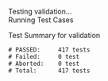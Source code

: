 
Testing validation...</br>
Running Test Cases

Test Summary for validation

    # PASSED:     417 tests
    # Failed:     0 test
    # Aborted:    0 test
    # Total:      417 tests
